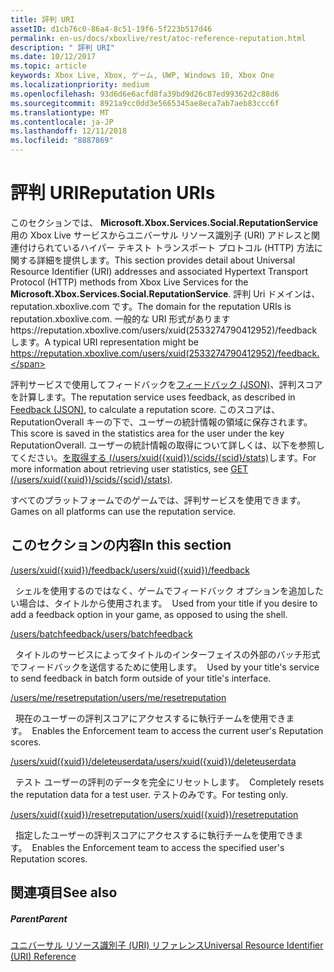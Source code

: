 ```yaml
---
title: 評判 URI
assetID: d1cb76c0-86a4-8c51-19f6-5f223b517d46
permalink: en-us/docs/xboxlive/rest/atoc-reference-reputation.html
description: " 評判 URI"
ms.date: 10/12/2017
ms.topic: article
keywords: Xbox Live, Xbox, ゲーム, UWP, Windows 10, Xbox One
ms.localizationpriority: medium
ms.openlocfilehash: 93d6d6e6acfd8fa39bd9d26c87ed99362d2c88d6
ms.sourcegitcommit: 8921a9cc0dd3e5665345ae8eca7ab7aeb83ccc6f
ms.translationtype: MT
ms.contentlocale: ja-JP
ms.lasthandoff: 12/11/2018
ms.locfileid: "8887869"
---
```

# <a name="reputation-uris"></a><span data-ttu-id="2a477-104">評判 URI</span><span class="sxs-lookup"><span data-stu-id="2a477-104">Reputation URIs</span></span>
 
<span data-ttu-id="2a477-105">このセクションでは、 **Microsoft.Xbox.Services.Social.ReputationService**用の Xbox Live サービスからユニバーサル リソース識別子 (URI) アドレスと関連付けられているハイパー テキスト トランスポート プロトコル (HTTP) 方法に関する詳細を提供します。</span><span class="sxs-lookup"><span data-stu-id="2a477-105">This section provides detail about Universal Resource Identifier (URI) addresses and associated Hypertext Transport Protocol (HTTP) methods from Xbox Live Services for the **Microsoft.Xbox.Services.Social.ReputationService**.</span></span> <span data-ttu-id="2a477-106">評判 Uri ドメインは、reputation.xboxlive.com です。</span><span class="sxs-lookup"><span data-stu-id="2a477-106">The domain for the reputation URIs is reputation.xboxlive.com.</span></span> <span data-ttu-id="2a477-107">一般的な URI 形式がありますhttps://reputation.xboxlive.com/users/xuid(2533274790412952)/feedbackします。</span><span class="sxs-lookup"><span data-stu-id="2a477-107">A typical URI representation might be https://reputation.xboxlive.com/users/xuid(2533274790412952)/feedback.</span></span> 
 
<span data-ttu-id="2a477-108">評判サービスで使用してフィードバックを[フィードバック (JSON)](../../json/json-feedback.md)、評判スコアを計算します。</span><span class="sxs-lookup"><span data-stu-id="2a477-108">The reputation service uses feedback, as described in [Feedback (JSON)](../../json/json-feedback.md), to calculate a reputation score.</span></span> <span data-ttu-id="2a477-109">このスコアは、ReputationOverall キーの下で、ユーザーの統計情報の領域に保存されます。</span><span class="sxs-lookup"><span data-stu-id="2a477-109">This score is saved in the statistics area for the user under the key ReputationOverall.</span></span> <span data-ttu-id="2a477-110">ユーザーの統計情報の取得について詳しくは、以下を参照してください。[を取得する (/users/xuid({xuid})/scids/{scid}/stats)](../userstats/uri-usersxuidscidsscidstatsget.md)します。</span><span class="sxs-lookup"><span data-stu-id="2a477-110">For more information about retrieving user statistics, see [GET (/users/xuid({xuid})/scids/{scid}/stats)](../userstats/uri-usersxuidscidsscidstatsget.md).</span></span> 
 
<span data-ttu-id="2a477-111">すべてのプラットフォームでのゲームでは、評判サービスを使用できます。</span><span class="sxs-lookup"><span data-stu-id="2a477-111">Games on all platforms can use the reputation service.</span></span>
 
<a id="ID4EMB"></a>

 
## <a name="in-this-section"></a><span data-ttu-id="2a477-112">このセクションの内容</span><span class="sxs-lookup"><span data-stu-id="2a477-112">In this section</span></span>

[<span data-ttu-id="2a477-113">/users/xuid({xuid})/feedback</span><span class="sxs-lookup"><span data-stu-id="2a477-113">/users/xuid({xuid})/feedback</span></span>](uri-reputationusersxuidfeedback.md)

<span data-ttu-id="2a477-114">&nbsp;&nbsp;シェルを使用するのではなく、ゲームでフィードバック オプションを追加したい場合は、タイトルから使用されます。</span><span class="sxs-lookup"><span data-stu-id="2a477-114">&nbsp;&nbsp;Used from your title if you desire to add a feedback option in your game, as opposed to using the shell.</span></span>

[<span data-ttu-id="2a477-115">/users/batchfeedback</span><span class="sxs-lookup"><span data-stu-id="2a477-115">/users/batchfeedback</span></span>](uri-reputationusersbatchfeedback.md)

<span data-ttu-id="2a477-116">&nbsp;&nbsp;タイトルのサービスによってタイトルのインターフェイスの外部のバッチ形式でフィードバックを送信するために使用します。</span><span class="sxs-lookup"><span data-stu-id="2a477-116">&nbsp;&nbsp;Used by your title's service to send feedback in batch form outside of your title's interface.</span></span>

[<span data-ttu-id="2a477-117">/users/me/resetreputation</span><span class="sxs-lookup"><span data-stu-id="2a477-117">/users/me/resetreputation</span></span>](uri-usersmeresetreputation.md)

<span data-ttu-id="2a477-118">&nbsp;&nbsp;現在のユーザーの評判スコアにアクセスするに執行チームを使用できます。</span><span class="sxs-lookup"><span data-stu-id="2a477-118">&nbsp;&nbsp;Enables the Enforcement team to access the current user's Reputation scores.</span></span>

[<span data-ttu-id="2a477-119">/users/xuid({xuid})/deleteuserdata</span><span class="sxs-lookup"><span data-stu-id="2a477-119">/users/xuid({xuid})/deleteuserdata</span></span>](uri-usersxuiddeleteuserdata.md)

<span data-ttu-id="2a477-120">&nbsp;&nbsp;テスト ユーザーの評判のデータを完全にリセットします。</span><span class="sxs-lookup"><span data-stu-id="2a477-120">&nbsp;&nbsp;Completely resets the reputation data for a test user.</span></span> <span data-ttu-id="2a477-121">テストのみです。</span><span class="sxs-lookup"><span data-stu-id="2a477-121">For testing only.</span></span>

[<span data-ttu-id="2a477-122">/users/xuid({xuid})/resetreputation</span><span class="sxs-lookup"><span data-stu-id="2a477-122">/users/xuid({xuid})/resetreputation</span></span>](uri-usersxuidresetreputation.md)

<span data-ttu-id="2a477-123">&nbsp;&nbsp;指定したユーザーの評判スコアにアクセスするに執行チームを使用できます。</span><span class="sxs-lookup"><span data-stu-id="2a477-123">&nbsp;&nbsp;Enables the Enforcement team to access the specified user's Reputation scores.</span></span>
 
<a id="ID4E5B"></a>

 
## <a name="see-also"></a><span data-ttu-id="2a477-124">関連項目</span><span class="sxs-lookup"><span data-stu-id="2a477-124">See also</span></span>
 
<a id="ID4EAC"></a>

 
##### <a name="parent"></a><span data-ttu-id="2a477-125">Parent</span><span class="sxs-lookup"><span data-stu-id="2a477-125">Parent</span></span> 

[<span data-ttu-id="2a477-126">ユニバーサル リソース識別子 (URI) リファレンス</span><span class="sxs-lookup"><span data-stu-id="2a477-126">Universal Resource Identifier (URI) Reference</span></span>](../atoc-xboxlivews-reference-uris.md)

   